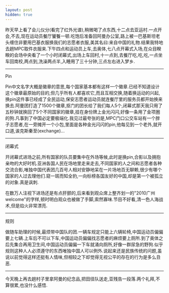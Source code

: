 ```yaml
---
layout: post
hidden: true
---
```

昨天早上看了会儿仪分(看完了红外光谱),稍微喝了点东西,十二点去亚运村.一点开会,不去,现在运动员餐厅饕餮一顿.吃饱后准备回阿曼办公室,路上被一巴基斯坦老头缠住非要用巴基衣服换我们的志愿者衣服,美其名曰:来自中国的礼物.结果我特地去趟MPC取件衣服来.下午四点和运动员上车,去奥体,七八点开幕式入场,在众目睽睽的会场中央看了一个小时闭幕式,出场上车回村,十一点到,去餐厅吃,吃,吃,一点坐车回南校,两点到,洗澡两点半,入睡用了三十分钟,三点左右进入梦乡.

* * *

Pin

Pin中文名字大概是徽章的意思,每个国家基本都有这样一个徽章.已经不知道设计这个徽章最原始的目的,但几乎所有人都喜欢它,而且互相交换,随着换运动的兴起,换pin这件事已经成了全民运动,保安志愿者运动员就连餐厅里的服务员都开始换来换去.阿曼团打造了1500个徽章,抠门的团长给了我们每人5个,闭幕式那天我只用了五秒钟就换回了5个不同国家的徽章,挂在身份牌上金光闪闪,好像一条用了金项圈的狗.凡事到了中国必定要极端化.我见过最夸张的是,MPC门口公交车站有一个胖子志愿者,在一旁摊开一个小包,里面是各种金光闪闪的pin,他每见到一个老外,就开口道,诶克斯秦至(exchange)...

* * *

闭幕式

开闭幕式进场之前,所有国家的队员要集中在外场等候,此时是换pin,合影以及拥抱亲吻的大好时机.亚洲各国人民在场地里走来走去,不同国家的人之间和志愿者各种交流合影,唯独中国代表团几百号人相对安静地呆在一片场地百无聊赖,很少有哪个国家的人过去理他们.窥一斑而知全豹,一向标榜各国友好的中国,却是第一个被孤立的对象.真是讽刺.

在数万人注视下进场还是有点肝颤的,后来看到观众席上整齐划一的"2010广州welcome"的字样,顿时明白观众也被做了手脚,索然寡味.节目不好看,清一色人海战术,但是焰火非常漂亮.

* * *

规则

做随车助理的时候,最烦带中国队的团.一辆车规定只能上六辆轮椅,中国运动员偏偏要上七辆.上车后不可以下车,中国运动员偏偏找志愿者的麻烦要上厕所.到了奥体之后先集合再用卫生间,中国运动员偏偏一下车就涌向厕所,好像一群尿急的野狗.似乎规则这种人人必须遵守的东西唯独中国人可以例外.说起来还是民族传统的问题,虽说以前觉得这样还挺有人情味,但相较之下却觉得无视公平的存在的行为是多么丑恶.

* * *

今天晚上再去趟村子里拿阿曼的纪念品,把田径队送走,亚残告一段落.两个礼拜,不算很累,也没什么感悟.
